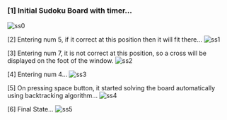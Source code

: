 <h3>[1] Initial Sudoku Board with timer...</h3>

![ss0](https://user-images.githubusercontent.com/54903209/94850431-8fb19800-0444-11eb-939c-65e3d37a1e92.JPG)

[2] Entering num 5, if it correct at this position then it will fit there...
![ss1](https://user-images.githubusercontent.com/54903209/94850451-993b0000-0444-11eb-9bb7-b604fa7b69b5.JPG)

[3] Entering num 7, it is not correct at this position, so a cross will be displayed on the foot of the window.
![ss2](https://user-images.githubusercontent.com/54903209/94850492-a3f59500-0444-11eb-99bc-ab4d7ed49e02.JPG)

[4] Entering num 4...
![ss3](https://user-images.githubusercontent.com/54903209/94850511-a8ba4900-0444-11eb-8954-c38be63ac908.JPG)

[5] On pressing space button, it started solving the board automatically using backtracking algorithm...
![ss4](https://user-images.githubusercontent.com/54903209/94850523-abb53980-0444-11eb-938d-e24aac8fa803.JPG)

[6] Final State...
![ss5](https://user-images.githubusercontent.com/54903209/94850532-afe15700-0444-11eb-85ca-5c573f5e570d.JPG)
